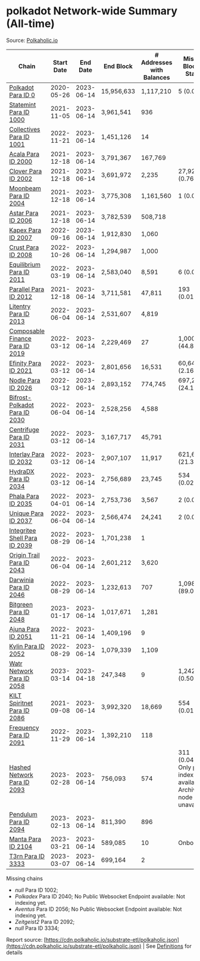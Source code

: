 # polkadot Network-wide Summary (All-time)

Source: [Polkaholic.io](https://polkaholic.io)


| Chain            | Start Date | End Date | End Block | # Addresses with Balances | Missing Blocks / Status |
| ---------------- | ---------- | ---------| --------- | ------------------------- | ----------------------- |
| [Polkadot Para ID 0](/polkadot/0-polkadot) | 2020-05-26 | 2023-06-14 | 15,956,633 |  1,117,210 | 5 (0.00%)  |
| [Statemint Para ID 1000](/polkadot/1000-statemint) | 2021-11-05 | 2023-06-14 | 3,961,541 |  936 |    |
| [Collectives Para ID 1001](/polkadot/1001-collectives) | 2022-11-21 | 2023-06-14 | 1,451,126 |  14 |    |
| [Acala Para ID 2000](/polkadot/2000-acala) | 2021-12-18 | 2023-06-14 | 3,791,367 |  167,769 |    |
| [Clover Para ID 2002](/polkadot/2002-clover) | 2021-12-18 | 2023-06-14 | 3,691,972 |  2,235 | 27,922 (0.76%)  |
| [Moonbeam Para ID 2004](/polkadot/2004-moonbeam) | 2021-12-18 | 2023-06-14 | 3,775,308 |  1,161,560 | 1 (0.00%)  |
| [Astar Para ID 2006](/polkadot/2006-astar) | 2021-12-18 | 2023-06-14 | 3,782,539 |  508,718 |    |
| [Kapex Para ID 2007](/polkadot/2007-kapex) | 2022-09-16 | 2023-06-14 | 1,912,830 |  1,060 |    |
| [Crust Para ID 2008](/polkadot/2008-crust) | 2022-10-26 | 2023-06-14 | 1,294,987 |  1,000 |    |
| [Equilibrium Para ID 2011](/polkadot/2011-equilibrium) | 2022-03-19 | 2023-06-14 | 2,583,040 |  8,591 | 6 (0.00%)  |
| [Parallel Para ID 2012](/polkadot/2012-parallel) | 2021-12-18 | 2023-06-14 | 3,711,581 |  47,811 | 193 (0.01%)  |
| [Litentry Para ID 2013](/polkadot/2013-litentry) | 2022-06-04 | 2023-06-14 | 2,531,607 |  4,819 |    |
| [Composable Finance Para ID 2019](/polkadot/2019-composable) | 2022-03-12 | 2023-06-14 | 2,229,469 |  27 | 1,000,458 (44.87%)  |
| [Efinity Para ID 2021](/polkadot/2021-efinity) | 2022-03-12 | 2023-06-14 | 2,801,656 |  16,531 | 60,648 (2.16%)  |
| [Nodle Para ID 2026](/polkadot/2026-nodle) | 2022-03-12 | 2023-06-14 | 2,893,152 |  774,745 | 697,249 (24.10%)  |
| [Bifrost-Polkadot Para ID 2030](/polkadot/2030-bifrost-dot) | 2022-06-04 | 2023-06-14 | 2,528,256 |  4,588 |    |
| [Centrifuge Para ID 2031](/polkadot/2031-centrifuge) | 2022-03-12 | 2023-06-14 | 3,167,717 |  45,791 |    |
| [Interlay Para ID 2032](/polkadot/2032-interlay) | 2022-03-12 | 2023-06-14 | 2,907,107 |  11,917 | 621,626 (21.38%)  |
| [HydraDX Para ID 2034](/polkadot/2034-hydradx) | 2022-03-12 | 2023-06-14 | 2,756,689 |  23,745 | 534 (0.02%)  |
| [Phala Para ID 2035](/polkadot/2035-phala) | 2022-04-01 | 2023-06-14 | 2,753,736 |  3,567 | 2 (0.00%)  |
| [Unique Para ID 2037](/polkadot/2037-unique) | 2022-06-04 | 2023-06-14 | 2,566,474 |  24,241 | 2 (0.00%)  |
| [Integritee Shell Para ID 2039](/polkadot/2039-integritee-shell) | 2022-08-29 | 2023-06-14 | 1,701,238 |  1 |    |
| [Origin Trail Para ID 2043](/polkadot/2043-origintrail) | 2022-06-04 | 2023-06-14 | 2,601,212 |  3,620 |    |
| [Darwinia Para ID 2046](/polkadot/2046-darwinia) | 2022-08-29 | 2023-06-14 | 1,232,613 |  707 | 1,098,159 (89.09%)  |
| [Bitgreen Para ID 2048](/polkadot/2048-bitgreen) | 2023-01-17 | 2023-06-14 | 1,017,671 |  1,281 |    |
| [Ajuna Para ID 2051](/polkadot/2051-ajuna) | 2022-11-21 | 2023-06-14 | 1,409,196 |  9 |    |
| [Kylin Para ID 2052](/polkadot/2052-kylin) | 2022-08-29 | 2023-06-14 | 1,079,339 |  1,109 |    |
| [Watr Network Para ID 2058](/polkadot/2058-watr) | 2023-03-14 | 2023-04-18 | 247,348 |  9 | 1,242 (0.50%)  |
| [KILT Spiritnet Para ID 2086](/polkadot/2086-kilt) | 2021-09-08 | 2023-06-14 | 3,992,320 |  18,669 | 554 (0.01%)  |
| [Frequency Para ID 2091](/polkadot/2091-frequency) | 2022-11-29 | 2023-06-14 | 1,392,210 |  118 |    |
| [Hashed Network Para ID 2093](/polkadot/2093-hashed) | 2023-02-28 | 2023-06-14 | 756,093 |  574 | 311 (0.04%) Only partial index available: Archive node unavailable |
| [Pendulum Para ID 2094](/polkadot/2094-pendulum) | 2023-02-13 | 2023-06-14 | 811,390 |  896 |    |
| [Manta Para ID 2104](/polkadot/2104-manta) | 2023-03-21 | 2023-06-14 | 589,085 |  10 |   Onboarding |
| [T3rn Para ID 3333](/polkadot/3333-t3rn) | 2023-03-07 | 2023-06-14 | 699,164 |  2 |    |

Missing chains


* *null* Para ID 1002; 
* *Polkadex* Para ID 2040; No Public Websocket Endpoint available: Not indexing yet.
* *Aventus* Para ID 2056; No Public Websocket Endpoint available: Not indexing yet.
* *Zeitgeist2* Para ID 2092; 
* *null* Para ID 3334; 

Report source: [https://cdn.polkaholic.io/substrate-etl/polkaholic.json](https://cdn.polkaholic.io/substrate-etl/polkaholic.json) | See [Definitions](/DEFINITIONS.md) for details
